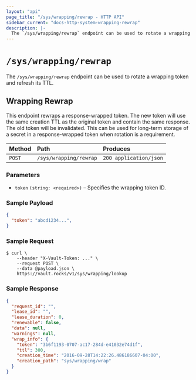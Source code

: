 ```yaml
---
layout: "api"
page_title: "/sys/wrapping/rewrap - HTTP API"
sidebar_current: "docs-http-system-wrapping-rewrap"
description: |-
  The `/sys/wrapping/rewrap` endpoint can be used to rotate a wrapping token and refresh its TTL.
---
```


# `/sys/wrapping/rewrap`

The `/sys/wrapping/rewrap` endpoint can be used to rotate a wrapping token and
refresh its TTL.

## Wrapping Rewrap

This endpoint rewraps a response-wrapped token. The new token will use the same
creation TTL as the original token and contain the same response. The old token
will be invalidated. This can be used for long-term storage of a secret in a
response-wrapped token when rotation is a requirement.

| Method   | Path                         | Produces               |
| :------- | :--------------------------- | :--------------------- |
| `POST`   | `/sys/wrapping/rewrap`       | `200 application/json` |

### Parameters

- `token` `(string: <required>)` – Specifies the wrapping token ID.

### Sample Payload

```json
{
  "token": "abcd1234...",
}
```

### Sample Request

```
$ curl \
    --header "X-Vault-Token: ..." \
    --request POST \
    --data @payload.json \
    https://vault.rocks/v1/sys/wrapping/lookup
```

### Sample Response

```json
{
  "request_id": "",
  "lease_id": "",
  "lease_duration": 0,
  "renewable": false,
  "data": null,
  "warnings": null,
  "wrap_info": {
    "token": "3b6f1193-0707-ac17-284d-e41032e74d1f",
    "ttl": 300,
    "creation_time": "2016-09-28T14:22:26.486186607-04:00",
    "creation_path": "sys/wrapping/wrap"
  }
}
```
